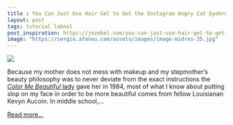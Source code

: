 ```yaml
---
title : You Can Just Use Hair Gel to Get the Instagram Angry Cat Eyebrow
layout: post
tags: tutorial labnol
post_inspiration: https://jezebel.com/you-can-just-use-hair-gel-to-get-the-instagram-angry-ca-1846600062
image: "https://sergio.afanou.com/assets/images/image-midres-35.jpg"
---
```


<img src="https://i.kinja-img.com/gawker-media/image/upload/s--QXE2AvDN--/c_fit,fl_progressive,q_80,w_636/ek1vvavgfn5xuf0jonmj.jpg" /><p>Because my mother does not mess with makeup and my stepmother’s beauty philosophy was to never deviate from the exact instructions the <a href="https://theattic.jezebel.com/is-she-a-winter-or-a-summer-the-long-fashion-legacy-of-1845708838"><em>Color Me Beautiful</em> lady</a> gave her in 1984, most of what I know about putting slop on my face in order to be more beautiful comes from fellow Louisianan Kevyn Aucoin. In middle school,…</p><p><a href="https://jezebel.com/you-can-just-use-hair-gel-to-get-the-instagram-angry-ca-1846600062">Read more...</a></p>